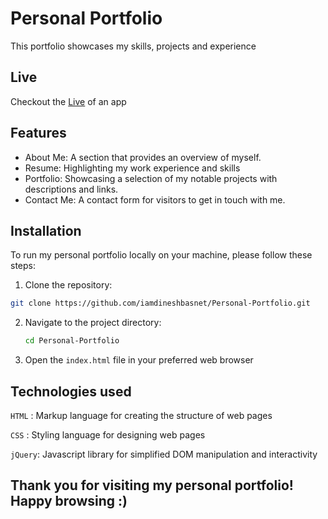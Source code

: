 # Personal Portfolio
This portfolio showcases my skills, projects and experience

## Live
Checkout the [Live](https://iamdineshbasnet.vercel.app/) of an app

## Features
- About Me: A section that provides an overview of myself.
- Resume: Highlighting my work experience and skills
- Portfolio: Showcasing a selection of my notable projects with descriptions and links.
- Contact Me: A contact form for visitors to get in touch with me.

## Installation
To run my personal portfolio locally on your machine, please follow these steps:

1. Clone the repository:
  ```bash
git clone https://github.com/iamdineshbasnet/Personal-Portfolio.git
```

2. Navigate to the project directory:
   ```bash
   cd Personal-Portfolio
   ```

3. Open the `index.html` file in your preferred web browser

## Technologies used
`HTML` : Markup language for creating the structure of web pages

`CSS` : Styling language for designing web pages

`jQuery`: Javascript library for simplified DOM manipulation and interactivity




## Thank you for visiting my personal portfolio! Happy browsing :)










